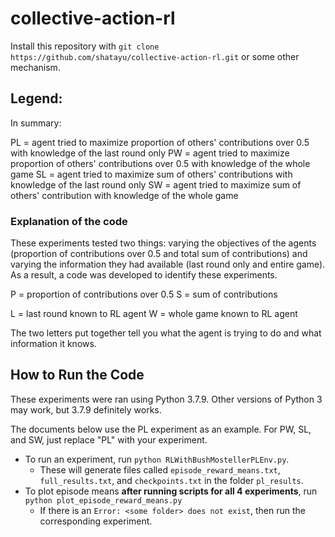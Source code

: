 # collective-action-rl

Install this repository with `git clone https://github.com/shatayu/collective-action-rl.git` or some other mechanism.

## Legend:

In summary:

PL = agent tried to maximize proportion of others' contributions over 0.5 with knowledge of the last round only
PW = agent tried to maximize proportion of others' contributions over 0.5 with knowledge of the whole game
SL = agent tried to maximize sum of others' contributions with knowledge of the last round only
SW = agent tried to maximize sum of others' contribution with knowledge of the whole game

### Explanation of the code

These experiments tested two things: varying the objectives of the agents (proportion of contributions over 0.5 and total sum of contributions) and varying the information they had available (last round only and entire game). As a result, a code was developed to identify these experiments.

P = proportion of contributions over 0.5
S = sum of contributions

L = last round known to RL agent
W = whole game known to RL agent

The two letters put together tell you what the agent is trying to do and what information it knows.

## How to Run the Code

These experiments were ran using Python 3.7.9. Other versions of Python 3 may work, but 3.7.9 definitely works.

The documents below use the PL experiment as an example. For PW, SL, and SW, just replace "PL" with your experiment.

* To run an experiment, run `python RLWithBushMostellerPLEnv.py`.
    * These will generate files called `episode_reward_means.txt`, `full_results.txt`, and `checkpoints.txt` in the folder `pl_results`.
* To plot episode means **after running scripts for all 4 experiments**, run `python plot_episode_reward_means.py`
    * If there is an `Error: <some folder> does not exist`, then run the corresponding experiment.

